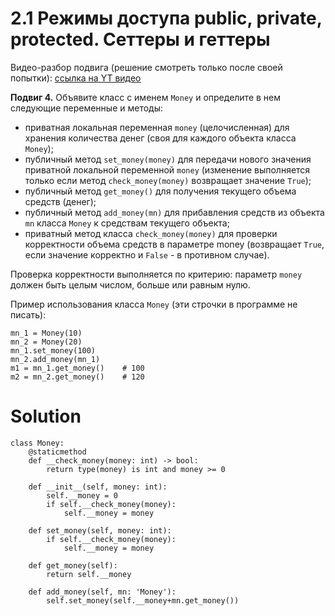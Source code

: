 # 2.1 Режимы доступа public, private, protected. Сеттеры и геттеры

Видео-разбор подвига (решение смотреть только после
своей попытки): [ссылка на YT видео](https://youtu.be/iYcfCeRTyww)

**Подвиг 4.** Объявите класс с именем `Money` и определите
в нем следующие переменные и методы:

- приватная локальная переменная `money` (целочисленная) для хранения количества денег (своя для каждого объекта класса `Money`);
- публичный метод `set_money(money)` для передачи нового значения приватной локальной переменной `money` (изменение выполняется только если метод `check_money(money)` возвращает значение `True`);
- публичный метод `get_money()` для получения текущего объема средств (денег);
- публичный метод `add_money(mn)` для прибавления средств из объекта `mn` класса `Money` к средствам текущего объекта;
- приватный метод класса `check_money(money)` для проверки корректности объема средств в параметре money (возвращает `True`, если значение корректно и `False` - в противном случае).

Проверка корректности выполняется по критерию: параметр `money` должен быть целым числом, больше или равным нулю.

Пример использования класса `Money` (эти строчки в программе не писать):
```
mn_1 = Money(10)
mn_2 = Money(20)
mn_1.set_money(100)
mn_2.add_money(mn_1)
m1 = mn_1.get_money()    # 100
m2 = mn_2.get_money()    # 120
```

# Solution

```
class Money:
    @staticmethod
    def __check_money(money: int) -> bool:
        return type(money) is int and money >= 0

    def __init__(self, money: int):
        self.__money = 0
        if self.__check_money(money):
            self.__money = money

    def set_money(self, money: int):
        if self.__check_money(money):
            self.__money = money

    def get_money(self):
        return self.__money

    def add_money(self, mn: 'Money'):
        self.set_money(self.__money+mn.get_money())
```

